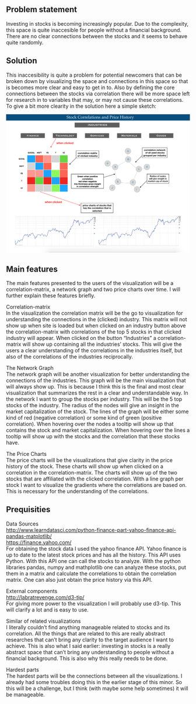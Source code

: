 ## Problem statement

Investing in stocks is becoming increasingly popular. Due to the complexity, this space is quite inaccesible for people without a financial background. There are no clear connections between the stocks and it seems to behave quite randomly.

## Solution

This inaccesibility is quite a problem for potential newcomers that can be broken down by visualizing the space and connections in this space so that is becomes more clear and easy to get in to. Also by defining the core connections between the stocks via correlation there will be more space left for research in to variables that may, or may not cause these correlations.
To give a bit more clearity in the solution here a simple sketch:

![](doc/ProposalSketch.png)

## Main features

The main features presented to the users of the visualization will be a correlation-matrix, a network graph and two price charts over time. I will further explain these features briefly. <br />

Correlation-matrix <br />
In the visualization the correlation matrix will be the go to visualization for understanding the connections in the (clicked) industry. This matrix will not show up when site is loaded but when clicked on an industry button above the correlation-matrix with correlations of the top 5 stocks in that clicked industry will appear. When clicked on the button “Industries” a correlation-matrix will show up containing all the industries’ stocks. This will give the users a clear understanding of the correlations in the industries itself, but also of the correlations of the industries reciprocally. <br />

The Network Graph <br />
The network graph will be another visualization for better understanding the connections of the industries. This graph will be the main visualization that will always show up. This is because I think this is the final and most clear visualization that summarizes the rest in a clear and understandable way. In the network I want to group the stocks per industry. This will be the 5 top stocks of the industry. The radius of the nodes will give an insight in the market capitalization of the stock. The lines of the graph will be either some kind of red (negative correlation) or some kind of green (positive correlation). When hovering over the nodes a tooltip will show up that contains the stock and market capitalization. When hovering over the lines a tooltip will show up with the stocks and the correlation that these stocks have. <br />

The Price Charts <br />
The price charts will be the visualizations that give clarity in the price history of the stock. These charts will show up when clicked on a correlation in the correlation-matrix. The charts will show up of the two stocks that are affiliated with the clicked correlation. With a line graph per stock I want to visualize the gradients where the correlations are based on. This is necessary for the understanding of the correlations. <br />


## Prequisities

Data Sources <br />
http://www.learndatasci.com/python-finance-part-yahoo-finance-api-pandas-matplotlib/ <br />
https://finance.yahoo.com/ <br />
For obtaining the stock data I used the yahoo finance API. Yahoo finance is up to date to the latest stock prices and has all the history. This API uses Python. With this API one can call the stocks to analyze. With the python libraries pandas, numpy and mathplotlib one can analyze these stocks, put them in a matrix and calculate the correlations to obtain the correlation matrix. One can also just obtain the price history via this API. <br />

External components <br />
http://labratrevenge.com/d3-tip/ <br />
For giving more power to the visualization I will probably use d3-tip. This will clarify a lot and is easy to use. 

Similar of related visualizations <br />
I literally couldn’t find anything manageable related to stocks and its correlation. All the things that are related to this are really abstract researches that can’t bring any clarity to the target audience I want to achieve. This is also what I said earlier: investing in stocks is a really abstract space that can’t bring any understanding to people without a financial background. This is also why this really needs to be done. <br />

Hardest parts <br />
The hardest parts will be the connections between all the visualizations. I already had some troubles doing this in the earlier stage of this minor. So this will be a challenge, but I think (with maybe some help sometimes) it will be manageable. <br />